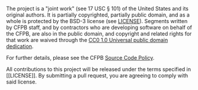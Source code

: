 The project is a "joint work" (see 17 USC § 101) of the United States and
its original authors. It is partially copyrighted, partially public domain,
and as a whole is protected by the BSD-3 license
(see [LICENSE](LICENSE)). Segments written by CFPB staff, and by contractors who
are developing software on behalf of the CFPB, are also in the public domain,
and copyright and related rights for that work are waived through the
[CC0 1.0 Universal public domain dedication][CC0].

For further details, please see the CFPB [Source Code Policy][policy].

All contributions to this project will be released under the terms specified in [[LICENSE]].
By submitting a pull request, you are agreeing to comply with said license.

[policy]: https://cfpb.github.io/source-code-policy/
[CC0]: http://creativecommons.org/publicdomain/zero/1.0/legalcode